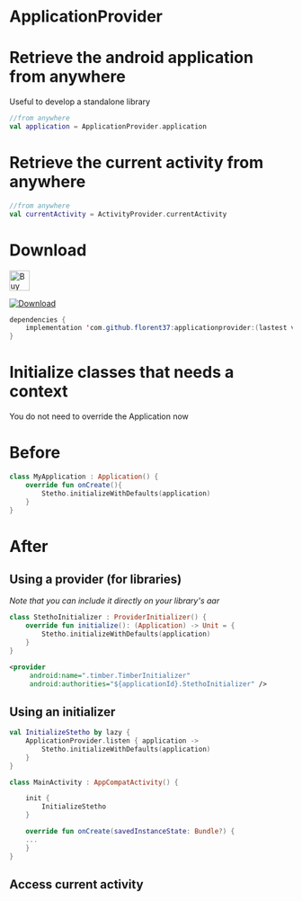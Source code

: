 # ApplicationProvider

# Retrieve the android application from anywhere
Useful to develop a standalone library

```kotlin
//from anywhere
val application = ApplicationProvider.application
```

# Retrieve the current activity from anywhere
```kotlin
//from anywhere
val currentActivity = ActivityProvider.currentActivity
```

# Download

<a href='https://ko-fi.com/A160LCC' target='_blank'><img height='36' style='border:0px;height:36px;' src='https://az743702.vo.msecnd.net/cdn/kofi1.png?v=0' border='0' alt='Buy Me a Coffee at ko-fi.com' /></a>

[ ![Download](https://api.bintray.com/packages/florent37/maven/applicationprovider/images/download.svg) ](https://bintray.com/florent37/maven/applicationprovider/)
```java
dependencies {
    implementation 'com.github.florent37:applicationprovider:(lastest version)'
}
```

# Initialize classes that needs a context

You do not need to override the Application now

# Before

```kotlin
class MyApplication : Application() {
    override fun onCreate(){
        Stetho.initializeWithDefaults(application)
    }
}
```

# After

## Using a provider (for libraries)

*Note that you can include it directly on your library's aar*

```kotlin
class StethoInitializer : ProviderInitializer() {
    override fun initialize(): (Application) -> Unit = {
        Stetho.initializeWithDefaults(application)
    }
}
```

```xml
<provider
     android:name=".timber.TimberInitializer"
     android:authorities="${applicationId}.StethoInitializer" />
```

## Using an initializer

```kotlin
val InitializeStetho by lazy {
    ApplicationProvider.listen { application ->
        Stetho.initializeWithDefaults(application)
    }
}

class MainActivity : AppCompatActivity() {

    init {
        InitializeStetho
    }

    override fun onCreate(savedInstanceState: Bundle?) {
    ...
    }
}
```

## Access current activity